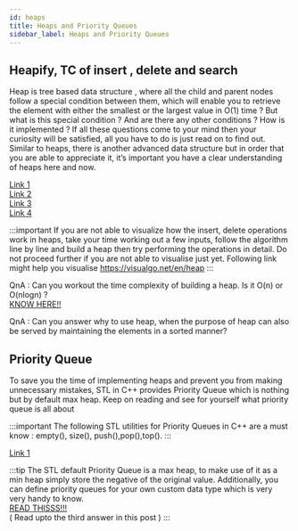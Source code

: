 ```yaml
---
id: heaps
title: Heaps and Priority Queues
sidebar_label: Heaps and Priority Queues
---
```


## Heapify, TC of insert , delete and search

Heap is tree based data structure , where all the child and parent nodes follow a special condition between them, which will enable you to retrieve the element with either the smallest or the largest value in O(1) time ? But what is this special condition ? And are there any other conditions ? How is it implemented ? If all these questions come to your mind then your curiosity will be satisfied, all you have to do is just read on to find out. Similar to heaps, there is another advanced data structure but in order that you are able to appreciate it, it’s important you have a clear understanding of heaps here and now.

[Link 1](https://www.programiz.com/dsa/heap-data-structure)<br/>
[Link 2](https://www.hackerearth.com/practice/notes/heaps-and-priority-queues/)<br/>
[Link 3](https://www.iarcs.org.in/inoi/online-study-material/topics/heap-details.php)<br/>
[Link 4](https://www.geeksforgeeks.org/building-heap-from-array/?ref=rp)


:::important 
If you are not able to visualize how the insert, delete operations work in heaps, take your time working out a few inputs, follow the algorithm line by line and build a heap then try performing the operations in detail. Do not proceed further if you are not able to visualise just yet. Following link might help you visualise 
https://visualgo.net/en/heap
:::

QnA : Can you workout the time complexity of building a heap. Is it O(n) or O(nlogn) ?<br/>
[KNOW HERE!!](https://www.geeksforgeeks.org/time-complexity-of-building-a-heap/)

QnA : Can you answer why to use heap, when the purpose of heap can also be served by maintaining the elements in a sorted manner?


## Priority Queue

To save you the time of implementing heaps and prevent you from making unnecessary mistakes, STL in C++ provides Priority Queue which is nothing but by default max heap. Keep on reading and see for yourself 
what priority queue is all about

:::important
The following STL utilities for Priority Queues in C++ are a must know : empty(), size(), push(),pop(),top().
:::

[Link 1](https://www.geeksforgeeks.org/priority-queue-in-cpp-stl/)


:::tip
The STL default Priority Queue is a max heap, to make use of it as a min heap simply store the negative of the original value. Additionally, you can define priority queues for your own custom data type which is very very handy to know.<br/>
 [READ THISSS!!!](https://stackoverflow.com/questions/9178083/priority-queue-for-user-defined-types) <br/>
( Read upto the third answer in this post )
:::
